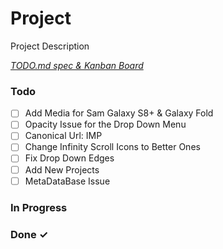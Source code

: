 # Project

Project Description

<em>[TODO.md spec & Kanban Board](https://bit.ly/3fCwKfM)</em>

### Todo

- [ ] Add Media for Sam Galaxy S8+ & Galaxy Fold
- [ ] Opacity Issue for the Drop Down Menu
- [ ] Canonical Url: IMP
- [ ] Change Infinity Scroll Icons to Better Ones
- [ ] Fix Drop Down Edges
- [ ] Add New Projects
- [ ] MetaDataBase Issue

### In Progress

### Done ✓
